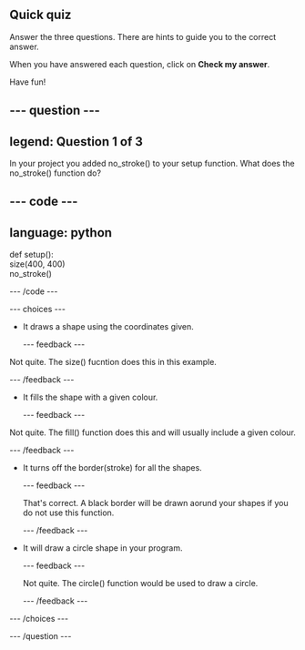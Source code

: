 ## Quick quiz

Answer the three questions. There are hints to guide you to the correct answer.

When you have answered each question, click on **Check my answer**.

Have fun!

--- question ---
---
legend: Question 1 of 3
---
In your project you added no_stroke() to your setup function. What does the no_stroke() function do?

--- code ---
---
language: python
---

def setup():   
  size(400, 400)      
  no_stroke()  
  
--- /code ---

--- choices ---

- It draws a shape using the coordinates given.

  --- feedback ---

Not quite. The size() fucntion does this in this example.

  --- /feedback ---

- It fills the shape with a given colour.

  --- feedback ---

Not quite. The fill() function does this and will usually include a given colour.

  --- /feedback ---

- It turns off the border(stroke) for all the shapes.

  --- feedback ---

  That's correct. A black border will be drawn aorund your shapes if you do not use this function.

  --- /feedback ---

- It will draw a circle shape in your program.

  --- feedback ---

  Not quite. The circle() function would be used to draw a circle.

  --- /feedback ---

--- /choices ---

--- /question ---
